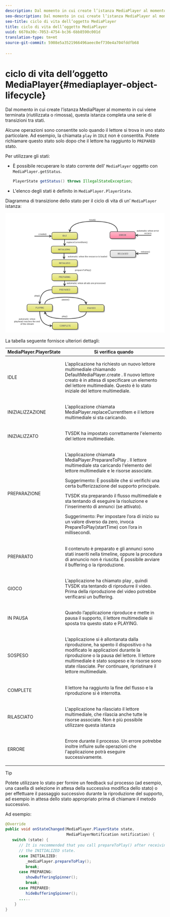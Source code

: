 ```yaml
---
description: Dal momento in cui create l’istanza MediaPlayer al momento in cui viene terminata (riutilizzata o rimossa), questa istanza completa una serie di transizioni tra stati.
seo-description: Dal momento in cui create l’istanza MediaPlayer al momento in cui viene terminata (riutilizzata o rimossa), questa istanza completa una serie di transizioni tra stati.
seo-title: ciclo di vita dell’oggetto MediaPlayer
title: ciclo di vita dell’oggetto MediaPlayer
uuid: 6670a30c-7053-4754-bc36-6bb8590c001d
translation-type: tm+mt
source-git-commit: 5908e5a3521966496aeec0ef730e4a704fddfb68

---
```



# ciclo di vita dell’oggetto MediaPlayer{#mediaplayer-object-lifecycle}

Dal momento in cui create l’istanza MediaPlayer al momento in cui viene terminata (riutilizzata o rimossa), questa istanza completa una serie di transizioni tra stati.

Alcune operazioni sono consentite solo quando il lettore si trova in uno stato particolare. Ad esempio, la chiamata `play` in `IDLE` non è consentita. Potete richiamare questo stato solo dopo che il lettore ha raggiunto lo `PREPARED` stato.

Per utilizzare gli stati:

* È possibile recuperare lo stato corrente dell&#39; `MediaPlayer` oggetto con `MediaPlayer.getStatus`.

   ```java
   PlayerState getStatus() throws IllegalStateException;
   ```

* L&#39;elenco degli stati è definito in `MediaPlayer.PlayerState`.

Diagramma di transizione dello stato per il ciclo di vita di un’ `MediaPlayer` istanza:
<!--<a id="fig_1C55DE3F186F4B36AFFDCDE90379534C"></a>-->

![](assets/player-state-transitions-diagram-android_1.2_web.png)

La tabella seguente fornisce ulteriori dettagli:

<table id="table_426F0093E4214EA88CD72A7796B58DFD"> 
 <thead> 
  <tr> 
   <th colname="col1" class="entry"> MediaPlayer.PlayerState </th> 
   <th colname="col2" class="entry"> Si verifica quando </th> 
  </tr> 
 </thead>
 <tbody> 
  <tr> 
   <td colname="col1"> <span class="codeph"> IDLE </span> </td> 
   <td colname="col2"> <p>L’applicazione ha richiesto un nuovo lettore multimediale chiamando <span class="codeph"> DefaultMediaPlayer.create </span>. Il nuovo lettore creato è in attesa di specificare un elemento del lettore multimediale. Questo è lo stato iniziale del lettore multimediale. </p> </td> 
  </tr> 
  <tr> 
   <td colname="col1"> <span class="codeph"> INIZIALIZZAZIONE </span> </td> 
   <td colname="col2"> <p>L’applicazione chiamata <span class="codeph"> MediaPlayer.replaceCurrentItem </span>e il lettore multimediale si sta caricando. </p> </td> 
  </tr> 
  <tr> 
   <td colname="col1"> <span class="codeph"> INIZIALIZZATO </span> </td> 
   <td colname="col2"> <p>TVSDK ha impostato correttamente l'elemento del lettore multimediale. </p> </td> 
  </tr> 
  <tr> 
   <td colname="col1"> <span class="codeph"> PREPARAZIONE </span> </td> 
   <td colname="col2"> <p>L’applicazione chiamata <span class="codeph"> MediaPlayer.PreparareToPlay </span>. Il lettore multimediale sta caricando l'elemento del lettore multimediale e le risorse associate. </p> <p>Suggerimento:  È possibile che si verifichi una certa bufferizzazione del supporto principale. </p> <p>TVSDK sta preparando il flusso multimediale e sta tentando di eseguire la risoluzione e l'inserimento di annunci (se attivato). </p> <p>Suggerimento:  Per impostare l’ora di inizio su un valore diverso da zero, invoca <span class="codeph"> PrepareToPlay(startTime) </span> con l’ora in millisecondi. </p> </td> 
  </tr> 
  <tr> 
   <td colname="col1"> <span class="codeph"> PREPARATO </span> </td> 
   <td colname="col2"> <p>Il contenuto è preparato e gli annunci sono stati inseriti nella timeline, oppure la procedura di annuncio non è riuscita. È possibile avviare il buffering o la riproduzione. </p> </td> 
  </tr> 
  <tr> 
   <td colname="col1"> <span class="codeph"> GIOCO </span> </td> 
   <td colname="col2"> <p>L’applicazione ha chiamato <span class="codeph"> play </span>, quindi TVSDK sta tentando di riprodurre il video. Prima della riproduzione del video potrebbe verificarsi un buffering. </p> </td> 
  </tr> 
  <tr> 
   <td colname="col1"> <span class="codeph"> IN PAUSA </span> </td> 
   <td colname="col2"> <p>Quando l’applicazione riproduce e mette in pausa il supporto, il lettore multimediale si sposta tra questo stato e PLAYING. </p> </td> 
  </tr> 
  <tr> 
   <td colname="col1"> <span class="codeph"> SOSPESO </span> </td> 
   <td colname="col2"> <p>L’applicazione si è allontanata dalla riproduzione, ha spento il dispositivo o ha modificato le applicazioni durante la riproduzione o la pausa del lettore. Il lettore multimediale è stato sospeso e le risorse sono state rilasciate. Per continuare, ripristinare il lettore multimediale. </p> </td> 
  </tr> 
  <tr> 
   <td colname="col1"> <span class="codeph"> COMPLETE </span> </td> 
   <td colname="col2"> <p>Il lettore ha raggiunto la fine del flusso e la riproduzione si è interrotta. </p> </td> 
  </tr> 
  <tr> 
   <td colname="col1"> <span class="codeph"> RILASCIATO </span> </td> 
   <td colname="col2"> <p>L'applicazione ha rilasciato il lettore multimediale, che rilascia anche tutte le risorse associate. Non è più possibile utilizzare questa istanza </p> </td> 
  </tr> 
  <tr> 
   <td colname="col1"> <span class="codeph"> ERRORE </span> </td> 
   <td colname="col2"> <p>Errore durante il processo. Un errore potrebbe inoltre influire sulle operazioni che l'applicazione potrà eseguire successivamente. </p> </td> 
  </tr> 
 </tbody> 
</table>

>[!TIP]
>
>Potete utilizzare lo stato per fornire un feedback sul processo (ad esempio, una casella di selezione in attesa della successiva modifica dello stato) o per effettuare il passaggio successivo durante la riproduzione del supporto, ad esempio in attesa dello stato appropriato prima di chiamare il metodo successivo.

Ad esempio:

```java
@Override 
public void onStateChanged(MediaPlayer.PlayerState state,  
                           MediaPlayerNotification notification) { 
   switch (state) { 
      // It is recommended that you call prepareToPlay() after receiving  
      // the INITIALIZED state. 
      case INITIALIZED: 
         _mediaPlayer.prepareToPlay(); 
         break; 
      case PREPARING: 
         showBufferingSpinner(); 
         break; 
      case PREPARED: 
         hideBufferingSpinner(); 
      ..... 
    } 
}
```

